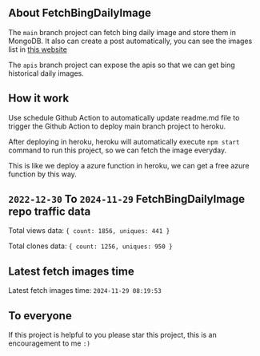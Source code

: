 ## About FetchBingDailyImage

The `main` branch project can fetch bing daily image and store them in MongoDB.
It also can create a post automatically, you can see the images list in [this website](https://oursalbum.netlify.app)

The `apis` branch project can expose the apis so that we can get bing historical daily images.

## How it work

Use schedule Github Action to automatically update readme.md file to trigger the Github Action to deploy main branch project to heroku.

After deploying in heroku, heroku will automatically execute `npm start` command to run this project, so we can fetch the image everyday.

This is like we deploy a azure function in heroku, we can get a free azure function by this way.

## `2022-12-30` To `2024-11-29` FetchBingDailyImage repo traffic data

Total views data: `{ count: 1856, uniques: 441 }`

Total clones data: `{ count: 1256, uniques: 950 }`

## Latest fetch images time

Latest fetch images time: `2024-11-29 08:19:53`

## To everyone

If this project is helpful to you please star this project, this is an encouragement to me `:)`



